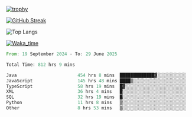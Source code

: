 <!--
**ren-joey/ren-joey** is a ✨ _special_ ✨ repository because its `README.md` (this file) appears on your GitHub profile.

Here are some ideas to get you started:

- 🔭 I’m currently working on ...
- 🌱 I’m currently learning ...
- 👯 I’m looking to collaborate on ...
- 🤔 I’m looking for help with ...
- 💬 Ask me about ...
- 📫 How to reach me: ...
- 😄 Pronouns: ...
- ⚡ Fun fact: ...
-->

[![trophy](https://github-profile-trophy.vercel.app/?username=ren-joey&theme=darkhub&column=5)](https://github.com/ren-joey)

[![GitHub Streak](https://streak-stats.demolab.com/?user=ren-joey&theme=dark)](https://github.com/ren-joey)

![Top Langs](https://github-readme-stats.vercel.app/api/top-langs?username=ren-joey&show_icons=true&layout=compact&locale=en&hide=html,CSS,scss,Pug,Twig&theme=dark)

[![Waka_time](https://github-readme-stats.vercel.app/api/wakatime?username=joeyren&theme=dark)](https://github.com/ren-joey)

<!--START_SECTION:waka-->

```rust
From: 19 September 2024 - To: 29 June 2025

Total Time: 812 hrs 9 mins

Java                       454 hrs 8 mins  █████████████▓░░░░░░░░░░░   55.31 %
JavaScript                 145 hrs 48 mins ████▒░░░░░░░░░░░░░░░░░░░░   17.76 %
TypeScript                 58 hrs 19 mins  █▓░░░░░░░░░░░░░░░░░░░░░░░   07.10 %
XML                        36 hrs 4 mins   █░░░░░░░░░░░░░░░░░░░░░░░░   04.39 %
SQL                        32 hrs 19 mins  █░░░░░░░░░░░░░░░░░░░░░░░░   03.94 %
Python                     11 hrs 8 mins   ▒░░░░░░░░░░░░░░░░░░░░░░░░   01.36 %
Other                      8 hrs 53 mins   ▒░░░░░░░░░░░░░░░░░░░░░░░░   01.08 %
```

<!--END_SECTION:waka-->
